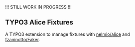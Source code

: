 !!! STILL WORK IN PROGRESS !!!

TYPO3 Alice Fixtures
--------------------

A TYPO3 extension to manage fixtures with [nelmio/alice](https://github.com/nelmio/alice) and [fzaninotto/Faker](https://github.com/fzaninotto/Faker).




